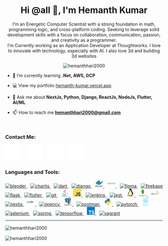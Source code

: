 <h1 align="center">Hi @all 👋, I'm Hemanth Kumar</h1>
<p align="center">
 I’m an Energetic Computer Scientist with a strong foundation in math, programming logic, and cross-platform coding. Seeking to leverage solid development skills with a focus on collaboration, communication, passion, and creativity as a programmer. <br />
I’m Currently working as an Application Developer at Thoughtworks. I love to innovate with technology, especially with AI. I also love 3d and building 3d websites</p>

<p align="center"> <img src="https://komarev.com/ghpvc/?username=hemanthhari2000&label=Profile%20views&color=0e75b6&style=flat" alt="hemanthhari2000" /> </p>

- 🌱 I’m currently learning **.Net, AWS, GCP**

- 💻 View my portfolio [hemanth-kumar.vercel.app](hemanth-kumar.vercel.app)

- 💬 Ask me about **NextJs, Python, Django, ReactJs, NodeJs, Flutter, AI/ML**

- 📫 How to reach me **hemanthhari2000@gmail.com**

<br />

<h3 align="left" style="font-weight: bold; margin-bottom: 10px">Contact Me:</h3>

[![website](./img/globe.svg)](https://hemanth-kumar.vercel.app)
&nbsp;&nbsp;
[![linkedin](./img/linkedin.svg)](https://www.linkedin.com/in/hemanthhari2000/)
&nbsp;&nbsp;
[![website](./img/instagram.svg)](https://www.instagram.com/hemi_hydrate/)
&nbsp;&nbsp;
[![website](./img/twitter.svg)](https://twitter.com/hemi_hydrate)

<h3 align="left" style="font-weight: bold; margin-bottom: 10px">Languages and Tools:</h3>
<p align="left">
 <a style="padding-right: 10px" href="https://www.blender.org/" target="_blank" rel="noreferrer">
    <img src="https://download.blender.org/branding/community/blender_community_badge_white.svg" alt="blender" width="26" height="26"/>
 </a>
 <a style="padding-right: 10px" href="https://www.chartjs.org" target="_blank" rel="noreferrer"> <img src="https://www.chartjs.org/media/logo-title.svg" alt="chartjs" width="26" height="26"/> </a> <a style="padding-right: 10px" href="https://dart.dev" target="_blank" rel="noreferrer"> <img src="https://www.vectorlogo.zone/logos/dartlang/dartlang-icon.svg" alt="dart" width="26" height="26"/> </a> <a style="padding-right: 10px" href="https://www.djangoproject.com/" target="_blank" rel="noreferrer"> <img src="https://cdn.worldvectorlogo.com/logos/django.svg" alt="django" width="26" height="26"/> </a> <a style="padding-right: 10px" href="https://www.docker.com/" target="_blank" rel="noreferrer"> <img src="https://raw.githubusercontent.com/devicons/devicon/master/icons/docker/docker-original-wordmark.svg" alt="docker" width="26" height="26"/> </a> <a style="padding-right: 10px" href="https://expressjs.com" target="_blank" rel="noreferrer"> <img src="https://raw.githubusercontent.com/devicons/devicon/master/icons/express/express-original-wordmark.svg" alt="express" width="26" height="26"/> </a> <a style="padding-right: 10px" href="https://www.figma.com/" target="_blank" rel="noreferrer"> <img src="https://www.vectorlogo.zone/logos/figma/figma-icon.svg" alt="figma" width="26" height="26"/> </a> <a style="padding-right: 10px" href="https://firebase.google.com/" target="_blank" rel="noreferrer"> <img src="https://www.vectorlogo.zone/logos/firebase/firebase-icon.svg" alt="firebase" width="26" height="26"/> </a> <a style="padding-right: 10px" href="https://flask.palletsprojects.com/" target="_blank" rel="noreferrer"> <img src="https://www.vectorlogo.zone/logos/pocoo_flask/pocoo_flask-icon.svg" alt="flask" width="26" height="26"/> </a> <a style="padding-right: 10px" href="https://flutter.dev" target="_blank" rel="noreferrer"> <img src="https://www.vectorlogo.zone/logos/flutterio/flutterio-icon.svg" alt="flutter" width="26" height="26"/> </a> <a style="padding-right: 10px" href="https://git-scm.com/" target="_blank" rel="noreferrer"> <img src="https://www.vectorlogo.zone/logos/git-scm/git-scm-icon.svg" alt="git" width="26" height="26"/> </a> <a style="padding-right: 10px" href="https://www.java.com" target="_blank" rel="noreferrer"> <img src="https://raw.githubusercontent.com/devicons/devicon/master/icons/java/java-original.svg" alt="java" width="26" height="26"/> </a> <a style="padding-right: 10px" href="https://developer.mozilla.org/en-US/docs/Web/JavaScript" target="_blank" rel="noreferrer"> <img src="https://raw.githubusercontent.com/devicons/devicon/master/icons/javascript/javascript-original.svg" alt="javascript" width="26" height="26"/> </a> <a style="padding-right: 10px" href="https://www.jenkins.io" target="_blank" rel="noreferrer"> <img src="https://www.vectorlogo.zone/logos/jenkins/jenkins-icon.svg" alt="jenkins" width="26" height="26"/> </a> <a style="padding-right: 10px" href="https://jestjs.io" target="_blank" rel="noreferrer"> <img src="https://www.vectorlogo.zone/logos/jestjsio/jestjsio-icon.svg" alt="jest" width="26" height="26"/> </a> <a style="padding-right: 10px" href="https://www.linux.org/" target="_blank" rel="noreferrer"> <img src="https://raw.githubusercontent.com/devicons/devicon/master/icons/linux/linux-original.svg" alt="linux" width="26" height="26"/> </a> <a style="padding-right: 10px" href="https://www.mongodb.com/" target="_blank" rel="noreferrer"> <img src="https://raw.githubusercontent.com/devicons/devicon/master/icons/mongodb/mongodb-original-wordmark.svg" alt="mongodb" width="26" height="26"/> </a> <a style="padding-right: 10px" href="https://www.mysql.com/" target="_blank" rel="noreferrer"> <img src="https://raw.githubusercontent.com/devicons/devicon/master/icons/mysql/mysql-original-wordmark.svg" alt="mysql" width="26" height="26"/> </a> <a style="padding-right: 10px" href="https://nextjs.org/" target="_blank" rel="noreferrer"> <img src="https://cdn.worldvectorlogo.com/logos/nextjs-2.svg" alt="nextjs" width="26" height="26"/> </a> <a style="padding-right: 10px" href="https://nodejs.org" target="_blank" rel="noreferrer"> <img src="https://raw.githubusercontent.com/devicons/devicon/master/icons/nodejs/nodejs-original-wordmark.svg" alt="nodejs" width="26" height="26"/> </a> <a style="padding-right: 10px" href="https://opencv.org/" target="_blank" rel="noreferrer"> <img src="https://www.vectorlogo.zone/logos/opencv/opencv-icon.svg" alt="opencv" width="26" height="26"/> </a> <a style="padding-right: 10px" href="https://www.postgresql.org" target="_blank" rel="noreferrer"> <img src="https://raw.githubusercontent.com/devicons/devicon/master/icons/postgresql/postgresql-original-wordmark.svg" alt="postgresql" width="26" height="26"/> </a> <a style="padding-right: 10px" href="https://postman.com" target="_blank" rel="noreferrer"> <img src="https://www.vectorlogo.zone/logos/getpostman/getpostman-icon.svg" alt="postman" width="26" height="26"/> </a> <a style="padding-right: 10px" href="https://www.python.org" target="_blank" rel="noreferrer"> <img src="https://raw.githubusercontent.com/devicons/devicon/master/icons/python/python-original.svg" alt="python" width="26" height="26"/> </a> <a style="padding-right: 10px" href="https://pytorch.org/" target="_blank" rel="noreferrer"> <img src="https://www.vectorlogo.zone/logos/pytorch/pytorch-icon.svg" alt="pytorch" width="26" height="26"/> </a> <a style="padding-right: 10px" href="https://reactjs.org/" target="_blank" rel="noreferrer"> <img src="https://raw.githubusercontent.com/devicons/devicon/master/icons/react/react-original-wordmark.svg" alt="react" width="26" height="26"/> </a> <a style="padding-right: 10px" href="https://www.selenium.dev" target="_blank" rel="noreferrer"> <img src="https://raw.githubusercontent.com/detain/svg-logos/780f25886640cef088af994181646db2f6b1a3f8/svg/selenium-logo.svg" alt="selenium" width="26" height="26"/> </a> <a style="padding-right: 10px" href="https://spring.io/" target="_blank" rel="noreferrer"> <img src="https://www.vectorlogo.zone/logos/springio/springio-icon.svg" alt="spring" width="26" height="26"/> </a> <a style="padding-right: 10px" href="https://www.tensorflow.org" target="_blank" rel="noreferrer"> <img src="https://www.vectorlogo.zone/logos/tensorflow/tensorflow-icon.svg" alt="tensorflow" width="26" height="26"/> </a> <a style="padding-right: 10px" href="https://www.typescriptlang.org/" target="_blank" rel="noreferrer"> <img src="https://raw.githubusercontent.com/devicons/devicon/master/icons/typescript/typescript-original.svg" alt="typescript" width="26" height="26"/> </a> <a style="padding-right: 10px" href="https://www.vagrantup.com/" target="_blank" rel="noreferrer"> <img src="https://www.vectorlogo.zone/logos/vagrantup/vagrantup-icon.svg" alt="vagrant" width="26" height="26"/> </a> </p>

---

<p width="100vw">
<img align="center" src="https://github-readme-stats.vercel.app/api?username=hemanthhari2000&theme=codeSTACKr&show_icons=true&locale=en" alt="hemanthhari2000" />
</p>

<p>
<img align="center" src="https://github-readme-stats.vercel.app/api/top-langs?username=hemanthhari2000&show_icons=true&locale=en&layout=compact&theme=codeSTACKr" alt="hemanthhari2000" />
</p>


